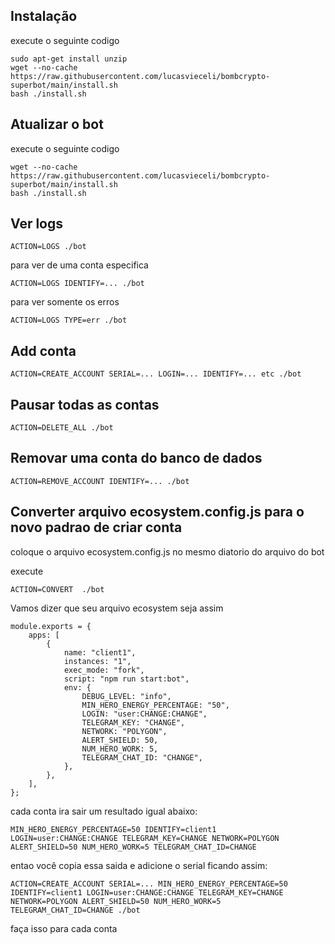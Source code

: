 ## Instalação

execute o seguinte codigo

```
sudo apt-get install unzip
wget --no-cache https://raw.githubusercontent.com/lucasvieceli/bombcrypto-superbot/main/install.sh
bash ./install.sh
```

## Atualizar o bot

execute o seguinte codigo

```
wget --no-cache https://raw.githubusercontent.com/lucasvieceli/bombcrypto-superbot/main/install.sh
bash ./install.sh
```

## Ver logs

```
ACTION=LOGS ./bot
```

para ver de uma conta especifica

```
ACTION=LOGS IDENTIFY=... ./bot
```

para ver somente os erros

```
ACTION=LOGS TYPE=err ./bot
```

## Add conta

```
ACTION=CREATE_ACCOUNT SERIAL=... LOGIN=... IDENTIFY=... etc ./bot
```

## Pausar todas as contas

```
ACTION=DELETE_ALL ./bot
```

## Removar uma conta do banco de dados

```
ACTION=REMOVE_ACCOUNT IDENTIFY=... ./bot
```

## Converter arquivo ecosystem.config.js para o novo padrao de criar conta

coloque o arquivo ecosystem.config.js no mesmo diatorio do arquivo do bot

execute

```
ACTION=CONVERT  ./bot
```

Vamos dizer que seu arquivo ecosystem seja assim

```
module.exports = {
    apps: [
        {
            name: "client1",
            instances: "1",
            exec_mode: "fork",
            script: "npm run start:bot",
            env: {
                DEBUG_LEVEL: "info",
                MIN_HERO_ENERGY_PERCENTAGE: "50",
                LOGIN: "user:CHANGE:CHANGE",
                TELEGRAM_KEY: "CHANGE",
                NETWORK: "POLYGON",
                ALERT_SHIELD: 50,
                NUM_HERO_WORK: 5,
                TELEGRAM_CHAT_ID: "CHANGE",
            },
        },
    ],
};

```

cada conta ira sair um resultado igual abaixo:

```
MIN_HERO_ENERGY_PERCENTAGE=50 IDENTIFY=client1 LOGIN=user:CHANGE:CHANGE TELEGRAM_KEY=CHANGE NETWORK=POLYGON ALERT_SHIELD=50 NUM_HERO_WORK=5 TELEGRAM_CHAT_ID=CHANGE
```

entao você copia essa saida e adicione o serial ficando assim:

```
ACTION=CREATE_ACCOUNT SERIAL=... MIN_HERO_ENERGY_PERCENTAGE=50 IDENTIFY=client1 LOGIN=user:CHANGE:CHANGE TELEGRAM_KEY=CHANGE NETWORK=POLYGON ALERT_SHIELD=50 NUM_HERO_WORK=5 TELEGRAM_CHAT_ID=CHANGE ./bot
```

faça isso para cada conta
